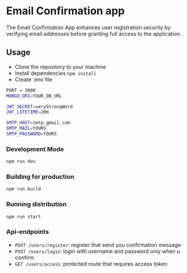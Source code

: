 # Email Confirmation app 
The Email Confirmation App enhances user registration security by verifying email addresses before granting full access to the application.

## Usage
* Clone the repository to your machine
* Install dependencies `npm install`
* Create .env file
```bash
PORT = 3000
MONGO_URI=YOUR_DB_URL

JWT_SECRET=veryStrongWord   
JWT_LIFETIME=20m

SMTP_HOST=smtp.gmail.com
SMTP_MAIL=YOURS
SMTP_PASSWORD=YOURS
```
### Development Mode
```bash
npm run dev
```

### Building for production
```bash
npm run build
```

### Running distribution
```bash
npm run start
```

### Api-endpoints
* `POST /users/register`: register that send you confirmation message
* `POST /users/login`: login with username and password only when u confirm
* `GET /users/access`: protected route that requires access token 
